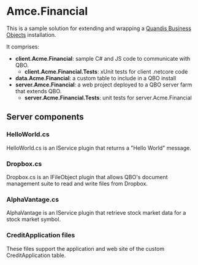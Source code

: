 # Amce.Financial

This is a sample solution for extending and wrapping a [Quandis Business Objects](https://www.quandis.com/platform) installation.

It comprises:

- **client.Acme.Financial**: sample C# and JS code to communicate with QBO.
  - **client.Acme.Financial.Tests**: xUnit tests for client .netcore code
- **data.Acme.Financial**: a custom table to include in a QBO install
- **server.Amce.Financial**: a web project deployed to a QBO server farm that extends QBO.
  - **server.Acme.Financial.Tests**: unit tests for server.Acme.Financial

## Server components

### HelloWorld.cs

HelloWorld.cs is an IService plugin that returns a "Hello World" message.

### Dropbox.cs

Dropbox.cs is an IFileObject plugin that allows QBO's document management suite to read and write files from Dropbox.

### AlphaVantage.cs

AlphaVantage is an IService plugin that retrieve stock market data for a stock market symbol.

### CreditApplication files

These files support the application and web site of the custom CreditApplication table.